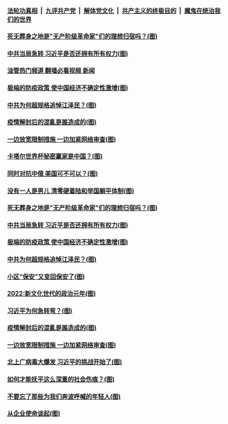 ####  [法轮功真相](../../../../basic/blob/master/README.md?t=12160331) &nbsp;|&nbsp; [九评共产党](../../../../9ping.md/blob/master/README.md?t=12160331) &nbsp;|&nbsp; [解体党文化](../../../../jtdwh.md/blob/master/README.md?t=12160331)  &nbsp;|&nbsp; [共产主义的终极目的](../../../../gczydzjmd.md/blob/master/README.md?t=12160331) &nbsp;|&nbsp; [魔鬼在统治我们的世界](../../../../mgztzwmdsj.md/blob/master/README.md?t=12160331) 

#### [死无葬身之地是"无产阶级革命家"们的理想归宿吗？(图)](../pages/p4/1024157.md?t=12160331) 

#### [中共当局急转 习近平是否还拥有所有权力(图)](../pages/p4/1024115.md?t=12160331) 

#### [油管热门频道 翻墙必看视频 新闻](http://129.146.143.75:81/youtube.html?12160331)

#### [极端的防疫政策 使中国经济不确定性激增(图)](../pages/p4/1024085.md?t=12160331) 

#### [中共为何超规格追悼江泽民？(图)](../pages/p4/1024004.md?t=12160331) 

#### [疫情解封后的混亂是誰造成的(图)](../pages/p4/1024065.md?t=12160331) 

#### [一边放宽限制措施 一边加紧网络审查(图)](../pages/p4/1023978.md?t=12160331) 


#### [卡塔尔世界杯秘密赢家是中国？(图)](../pages/p4/1024161.md?t=12160331) 

#### [同时对抗中俄 美国可不可以？(图)](../pages/p4/1024159.md?t=12160331) 

#### [没有一人是男儿 清零硬着陆和举国躺平体制(图)](../pages/p4/1024158.md?t=12160331) 

#### [死无葬身之地是"无产阶级革命家"们的理想归宿吗？(图)](../pages/p4/1024157.md?t=12160331) 


#### [中共当局急转 习近平是否还拥有所有权力(图)](../pages/p4/1024115.md?t=12160331) 

#### [极端的防疫政策 使中国经济不确定性激增(图)](../pages/p4/1024085.md?t=12160331) 

#### [中共为何超规格追悼江泽民？(图)](../pages/p4/1024004.md?t=12160331) 

#### [小区“保安”又变回保安了(图)](../pages/p4/1024084.md?t=12160331) 

#### [2022:新文化世代的政治元年(图)](../pages/p4/1024083.md?t=12160331) 

#### [习近平为何急转弯？(图)](../pages/p4/1024082.md?t=12160331) 

#### [疫情解封后的混亂是誰造成的(图)](../pages/p4/1024065.md?t=12160331) 



#### [一边放宽限制措施 一边加紧网络审查(图)](../pages/p4/1023978.md?t=12160331) 

#### [北上广病毒大爆发 习近平的挑战开始了(图)](../pages/p4/1023994.md?t=12160331) 

#### [如何才能抚平这么深重的社会伤痕？(图)](../pages/p4/1023992.md?t=12160331) 

#### [不要忘了那些为我们奔波呼喊的年轻人(图)](../pages/p4/1023991.md?t=12160331) 

#### [从企业使命谈起(图)](../pages/p4/1023974.md?t=12160331) 

<img src='http://gfw-breaker.win/goodnews/indexes/p4.md' width='0px' height='0px'/>
